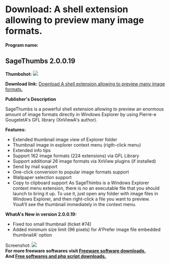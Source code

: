 # Download: A shell extension allowing to preview many image formats.

**Program name:**

## SageThumbs 2.0.0.19

  
**Thumbshot:** ![](http://www.freewarefiles.com/screenshot/sagethumbs_md.jpg)   
  
**Download link:** [Download A shell extension allowing to preview many image formats.](http://freesoftwares.boysofts.com/SageThumbs_program_70143.html)  
  


**Publisher's Description**  
  


SageThumbs is a powerful shell extension allowing to preview an enormous amount of image formats directly in Windows Explorer by using Pierre-e GougeletA's GFL library (XnViewA's author). 

**Features:**

  * Extended thumbnail image view of Explorer folder 
  * Thumbnail image in explorer context menu (rigth-click menu) 
  * Extended info tips 
  * Support 162 image formats (224 extensions) via GFL Library 
  * Support additional 26 image formats via XnView plugins (if installed) 
  * Send by mail support 
  * One-click conversion to popular image formats support 
  * Wallpaper selection support 
  * Copy to clipboard support 
As SageThimbs is a Windows Explorer context menu extension, there is no an executable file that you should launch to bring it up. To use it, just open any folder with image files in Windows Explorer, and then right-click a file you want to preview. YouA'll see the thumbnail immediately in the context menu. 

**WhatA's New in version 2.0.0.19:**

  * Fixed too small thumbnail (ticket #74) 
  * Added minimum size limit (96 pixels) for A'Prefer image file embedded thumbnailA' option 

  
  
Screenshot: ![](http://www.freewarefiles.com/screenshot/sagethumbs.jpg)   
**For more freeware softwares visit [Freeware software downloads.](http://freesoftwares.boysofts.com/)**   
**And [Free softwares and php script downloads.](http://www.boysofts.com/)**
